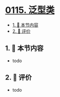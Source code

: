 # [0115. 泛型类](https://github.com/tnotesjs/TNotes.typescript/tree/main/notes/0115.%20%E6%B3%9B%E5%9E%8B%E7%B1%BB)

<!-- region:toc -->

- [1. 🎯 本节内容](#1--本节内容)
- [2. 🫧 评价](#2--评价)

<!-- endregion:toc -->

## 1. 🎯 本节内容

- todo

## 2. 🫧 评价

- todo
